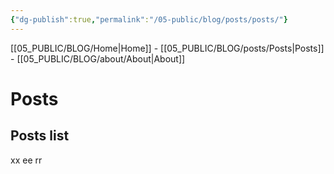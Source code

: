 ```yaml
---
{"dg-publish":true,"permalink":"/05-public/blog/posts/posts/"}
---
```


[[05_PUBLIC/BLOG/Home\|Home]] - [[05_PUBLIC/BLOG/posts/Posts\|Posts]] - [[05_PUBLIC/BLOG/about/About\|About]]

# Posts

## Posts list

xx
ee
rr
